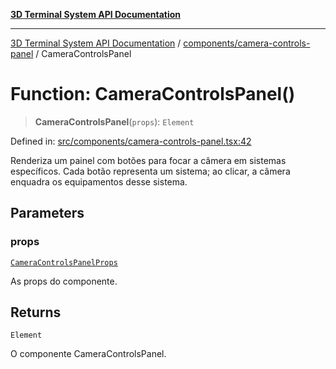 [**3D Terminal System API Documentation**](../../../README.md)

***

[3D Terminal System API Documentation](../../../README.md) / [components/camera-controls-panel](../README.md) / CameraControlsPanel

# Function: CameraControlsPanel()

> **CameraControlsPanel**(`props`): `Element`

Defined in: [src/components/camera-controls-panel.tsx:42](https://github.com/Dicommunitas/ThreeJS_Terminal_3D/blob/924f3613caa2db721a2c5fd220c2ea062aa5d81f/src/components/camera-controls-panel.tsx#L42)

Renderiza um painel com botões para focar a câmera em sistemas específicos.
Cada botão representa um sistema; ao clicar, a câmera enquadra os equipamentos desse sistema.

## Parameters

### props

[`CameraControlsPanelProps`](../interfaces/CameraControlsPanelProps.md)

As props do componente.

## Returns

`Element`

O componente CameraControlsPanel.
